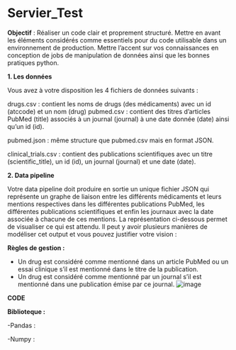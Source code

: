 # Servier_Test
**Objectif** : Réaliser un code clair et proprement structuré. Mettre en avant les éléments considérés comme essentiels pour du code utilisable dans un environnement de production. Mettre l’accent sur vos connaissances en conception de jobs de manipulation de données ainsi que les bonnes pratiques python.

**1. Les données**


Vous avez à votre disposition les 4 fichiers de données suivants :

drugs.csv : contient les noms de drugs (des médicaments) avec un id (atccode) et un nom (drug) pubmed.csv : contient des titres d’articles PubMed (title) associés à un journal (journal) à une date donnée (date) ainsi qu’un id (id).

pubmed.json : même structure que pubmed.csv mais en format JSON.

clinical_trials.csv : contient des publications scientifiques avec un titre (scientific_title), un id (id), un journal (journal) et une date (date).

**2. Data pipeline**

Votre data pipeline doit produire en sortie un unique fichier JSON qui représente un graphe de liaison entre les différents médicaments et leurs mentions respectives dans les différentes publications PubMed, les différentes publications scientifiques et enfin les journaux avec la date associée à chacune de ces mentions. La représentation ci-dessous permet de visualiser ce qui est attendu. Il peut y avoir plusieurs manières de modéliser cet output et vous pouvez justifier votre vision :

**Règles de gestion :**

- Un drug est considéré comme mentionné dans un article PubMed ou un essai clinique s’il est mentionné dans le titre de la publication.
- Un drug est considéré comme mentionné par un journal s’il est mentionné dans une publication émise par ce journal.
![image](https://user-images.githubusercontent.com/74152853/120648815-59696400-c47c-11eb-8c14-7533e45a98c0.png)

**CODE**

**Biblioteque :**

-Pandas :

-Numpy : 
